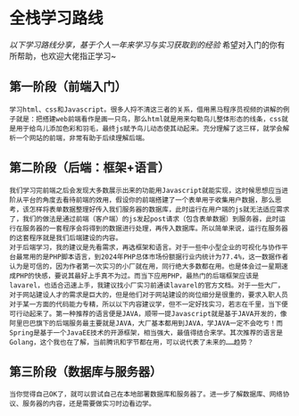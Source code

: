 # 全栈学习路线
*以下学习路线分享，基于个人一年来学习与实习获取到的经验*
希望对入门的你有所帮助，也欢迎大佬指正学习~

## 第一阶段（前端入门）
	学习html、css和Javascript。很多人捋不清这三者的关系，借用黑马程序员视频的讲解的例子就是：把搭建web前端看作是画一只鸟，那么html就是用来勾勒鸟儿整体形态的线条，css就是用于给鸟儿添加色彩和羽毛，最终js赋予鸟儿动态使其动起来。充分理解了这三样，就学会解析一个网站的前端，非常有助于后续理解后端。

## 第二阶段（后端：框架+语言）
	我们学习完前端之后会发现大多数展示出来的功能用Javascript就能实现，这时候思想应当进阶从平台的角度去看待前端的效用，假设你的前端搭建了一个表单用于收集用户数据，那么思考，该怎样将表单数据整理好传入我们服务器的数据库，此时运行在用户端的js就无法适应需求了，我们的做法是通过前端（客户端）的js发起post请求（包含表单数据）到服务器，此时运行在服务器的一套程序会将得到的数据进行处理，再传入数据库。所以简单来说，运行在服务器的这套程序就是我们后端建设的内容。
	对于后端学习，我的建议是先看需求，再选框架和语言。对于一些中小型企业的可视化与协作平台最常用的是PHP脚本语言，到2024年PHP总体市场份额据行业内统计为77.4%，这一数据作者认为是可信的，因为作者第一次实习的小厂就在用，同行绝大多数都在用。也是体会过一星期速成PHP的快感，要说其最好上手真不为过。而当下应用PHP，最热门的后端框架应该是lavarel，也适合迅速上手，我建议找小厂实习前通读lavarel的官方文档。对于一些大厂，对于网站建设人才的需求是巨大的，但是他们对于网站建设的岗位细分是很重的，要求入职人员对于某一方面的代码能力专精，所以以下内容建议学，但不一定好找实习，若志在千里，当下便可行动起来了。第一种推荐的语言便是JAVA，顺带一提Javascript就是基于JAVA开发的，像阿里巴巴旗下的后端服务最主要就是JAVA，大厂基本都用到JAVA，学JAVA一定不会吃亏！而Spring是基于一个JavaEE技术的开源框架，相当强大，最值得结合来学。其次推荐的语言是Golang，这个我也在了解，当前腾讯和字节都在用，可以说代表了未来的……趋势？

## 第三阶段（数据库与服务器）
	当你觉得自己OK了，就可以尝试自己在本地部署数据库和服务器了。进一步了解数据库、网络协议、服务器的内容，还是需要做实习时边看边学。
